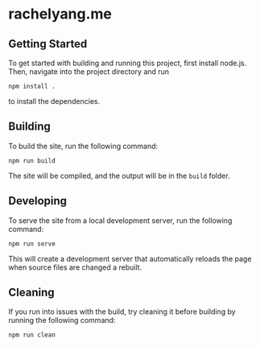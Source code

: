 # rachelyang.me


## Getting Started

To get started with building and running this project, first install node.js.
Then, navigate into the project directory and run

    npm install .

to install the dependencies.


## Building

To build the site, run the following command:

    npm run build

The site will be compiled, and the output will be in the `build` folder.


## Developing

To serve the site from a local development server, run the following command:

    npm run serve

This will create a development server that automatically reloads the page when
source files are changed a rebuilt.


## Cleaning

If you run into issues with the build, try cleaning it before building by
running the following command:

    npm run clean
